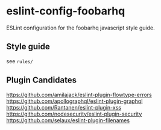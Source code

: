 # eslint-config-foobarhq

ESLint configuration for the foobarhq javascript style guide.

## Style guide

see `rules/`

## Plugin Candidates

https://github.com/amilajack/eslint-plugin-flowtype-errors
https://github.com/apollographql/eslint-plugin-graphql
https://github.com/Rantanen/eslint-plugin-xss
https://github.com/nodesecurity/eslint-plugin-security
https://github.com/selaux/eslint-plugin-filenames
